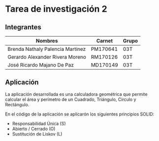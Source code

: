 # Tarea de investigación 2

## Integrantes

| Nombres                          | Carnet   | Grupo |
| -------------------------------- | -------- | ----- |
| Brenda Nathaly Palencia Martinez | PM170641 | 03T   | 
| Gerardo Alexander Rivera Moreno  | RM170126 | 03T   |
| José Ricardo Majano De Paz       | MD170149 | 03T   |

## Aplicación
La aplicación desarrollada es una calculadora geométrica que permite calcular el área y perímetro de un Cuadrado, Triángulo, Circulo y Rectángulo.

En el código de la aplicación se aplicarón los siguientes principios SOLID:
 * Responsabilidad Única (S)
 * Abierto / Cerrado (O)
 * Sustitución de Liskov (L)
